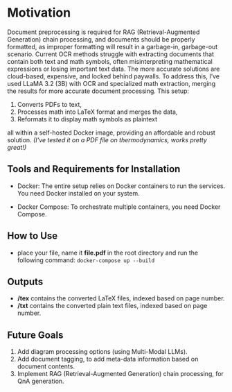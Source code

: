 # Motivation

Document preprocessing is required for RAG (Retrieval-Augmented Generation) chain processing, and documents should be properly formatted, as improper formatting will result in a garbage-in, garbage-out scenario. Current OCR methods struggle with extracting documents that contain both text and math symbols, often misinterpreting mathematical expressions or losing important text data. The more accurate solutions are cloud-based, expensive, and locked behind paywalls. To address this, I’ve used LLaMA 3.2 (3B) with OCR and specialized math extraction, merging the results for more accurate document processing. This setup:

1. Converts PDFs to text,
2. Processes math into LaTeX format and merges the data,
3. Reformats it to display math symbols as plaintext

all within a self-hosted Docker image, providing an affordable and robust solution.
*(I've tested it on a PDF file on thermodynamics, works pretty great!)*

## Tools and Requirements for Installation

- Docker:
    The entire setup relies on Docker containers to run the services. You need Docker installed on your system.

- Docker Compose:
    To orchestrate multiple containers, you need Docker Compose.

## How to Use

- place your file, name it **file.pdf** in the root directory and run the following command: `docker-compose up --build`

## Outputs

- **/tex** contains the converted LaTeX files, indexed based on page number.
- **/txt** contains the converted plain text files, indexed based on page number.

## Future Goals

1. Add diagram processing options (using Multi-Modal LLMs).
2. Add document tagging, to add meta-data information based on document contents.
3. Implement RAG (Retrieval-Augmented Generation) chain processing, for QnA generation.
